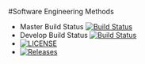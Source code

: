 #Software Engineering Methods
- Master Build Status [![Build Status](https://travis-ci.org/PaydayDre/sem.svg?branch=master)](https://travis-ci.org/PaydayDre/sem)
- Develop Build Status [![Build Status](https://travis-ci.org/PaydayDre/sem.svg?branch=develop)](https://travis-ci.org/PaydayDre/sem)
- [![LICENSE](https://img.shields.io/github/license/PaydayDre/sem.svg?style=flat-square)](https://github.com/PaydayDre/sem/blob/master/LICENSE)
- [![Releases](https://img.shields.io/github/release/PaydayDre/sem/all.svg?style=flat-square)](https://github.com/PaydayDre/sem/releases)